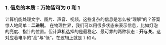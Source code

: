 ### 1. 信息的本质：万物皆可为 0 和 1
计算机能处理文字、图片、声音、视频，这些复杂的信息是怎么被“理解”的？答案惊人地简单：**二进制**。
在物理世界，我们可以用很多状态来表示信息，比如灯泡的亮度、指针的位置。但计算机选择的是最稳定、最可靠的两种状态：**开与关**。这对应着电平的“高”与“低”，在逻辑上就是 `1` 和 `0`。

